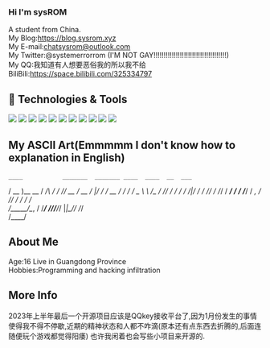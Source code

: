 ### Hi I'm sysROM
A student from China.<br>
My Blog:https://blog.sysrom.xyz <br>
My E-mail:chatsysrom@outlook.com<br>
My Twitter:@systemerrorrom (I'M NOT GAY!!!!!!!!!!!!!!!!!!!!!!!!!!!!!!!!!!!!)<br>
My QQ:我知道有人想要恶俗我的所以我不给<br>
BiliBili:https://space.bilibili.com/325334797 <br>
## 🔧 Technologies & Tools
![](https://img.shields.io/badge/OS-Windows10-informational?style=flat&logo=linux&logoColor=white&color=00FFFF)
![](https://img.shields.io/badge/Editor-VisualStudio2019-informational?style=flat&logo=visualstudiocode&logoColor=white&color=00FFFF)
![](https://img.shields.io/badge/Editor-VisualStudio2022-informational?style=flat&logo=visualstudiocode&logoColor=white&color=00FFFF)
![](https://img.shields.io/badge/Editor-VisualStudioCode-informational?style=flat&logo=visualstudiocode&logoColor=white&color=00FFFF)
![](https://img.shields.io/badge/Editor-IntelliJ_IDEA-informational?style=flat&logo=intellij-idea&logoColor=white&color=00FFFF)
![](https://img.shields.io/badge/Code-C++-informational?style=flat&logo=C++&logoColor=white&color=00FFFF)
![](https://img.shields.io/badge/Code-WindowsDriver-informational?style=flat&logo=Driver&logoColor=white&color=00FFFF)
![](https://img.shields.io/badge/Code-CSharp-informational?style=flat&logo=CSharp&logoColor=white&color=00FFFF)
![](https://img.shields.io/badge/Code-Python-informational?style=flat&logo=python&logoColor=white&color=00FFFF)
![](https://img.shields.io/badge/Code-Java-informational?style=flat&logo=java&logoColor=white&color=00FFFF)
![](https://img.shields.io/badge/Code-Golang-informational?style=flat&logo=go&logoColor=white&color=00FFFF)
## My ASCII Art(Emmmmm I don't know how to explanation in English)
>
    ____           _______  _______ ____  ____  __  ___
   / __ )__  __   / ___/\ \/ / ___// __ \/ __ \/  |/  /
  / __  / / / /   \__ \  \  /\__ \/ /_/ / / / / /|_/ / 
 / /_/ / /_/ /   ___/ /  / /___/ / _, _/ /_/ / /  / /  
/_____/\__, /   /____/  /_//____/_/ |_|\____/_/  /_/   
      /____/                                           
      
## About Me
Age:16   Live in Guangdong Province<br>
Hobbies:Programming and hacking infiltration<br>

## More Info
2023年上半年最后一个开源项目应该是QQkey接收平台了,因为1月份发生的事情使得我不得不停歇,近期的精神状态和人都不咋滴(原本还有点东西去折腾的,后面连随便玩个游戏都觉得阳痿)
也许我闲着也会写些小项目来开源的.
